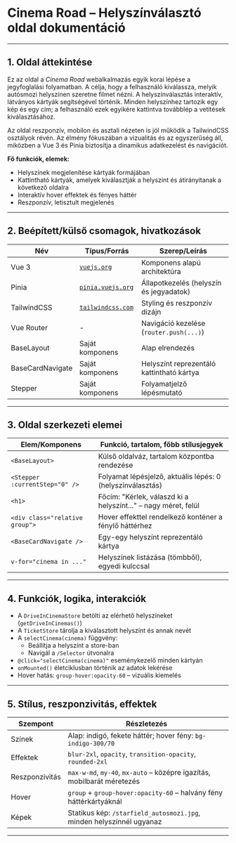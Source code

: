 # Cinema Road – Helyszínválasztó oldal dokumentáció
---


## 1. Oldal áttekintése

Ez az oldal a *Cinema Road* webalkalmazás egyik korai lépése a jegyfoglalási folyamatban. A célja, hogy a felhasználó kiválassza, melyik autósmozi helyszínen szeretne filmet nézni. A helyszínválasztás interaktív, látványos kártyák segítségével történik. Minden helyszínhez tartozik egy kép és egy cím; a felhasználó ezek egyikére kattintva továbblép a vetítések kiválasztásához.

Az oldal reszponzív, mobilon és asztali nézeten is jól működik a TailwindCSS osztályok révén. Az élmény fókuszában a vizualitás és az egyszerűség áll, miközben a Vue 3 és Pinia biztosítja a dinamikus adatkezelést és navigációt.

**Fő funkciók, elemek:**
- Helyszínek megjelenítése kártyák formájában
- Kattintható kártyák, amelyek kiválasztják a helyszínt és átirányítanak a következő oldalra
- Interaktív hover effektek és fényes háttér
- Reszponzív, letisztult megjelenés

---

## 2. Beépített/külső csomagok, hivatkozások

| Név                    | Típus/Forrás                                | Szerep/Leírás                                     |
|------------------------|---------------------------------------------|---------------------------------------------------|
| Vue 3                  | [`vuejs.org`](https://vuejs.org/)           | Komponens alapú architektúra                      |
| Pinia                  | [`pinia.vuejs.org`](https://pinia.vuejs.org)| Állapotkezelés (helyszín és jegyadatok)           |
| TailwindCSS            | [`tailwindcss.com`](https://tailwindcss.com/)| Styling és reszponzív dizájn                     |
| Vue Router             | -                                           | Navigáció kezelése (`router.push(...)`)           |
| BaseLayout             | Saját komponens                             | Alap elrendezés                                   |
| BaseCardNavigate       | Saját komponens                             | Helyszínt reprezentáló kattintható kártya         |
| Stepper                | Saját komponens                             | Folyamatjelző lépésmutató                         |

---

## 3. Oldal szerkezeti elemei

| Elem/Komponens                | Funkció, tartalom, főbb stílusjegyek                                         |
|-------------------------------|------------------------------------------------------------------------------|
| `<BaseLayout>`                | Külső oldalváz, tartalom központba rendezése                                 |
| `<Stepper :currentStep="0" />`| Folyamat lépésjelző, aktuális lépés: 0 (helyszínválasztás)                   |
| `<h1>`                        | Főcím: "Kérlek, válaszd ki a helyszínt..." – nagy méret, felül               |
| `<div class="relative group">`| Hover effekttel rendelkező konténer a fénylő háttérhez                       |
| `<BaseCardNavigate />`        | Egy-egy helyszínt reprezentáló kártya                                        |
| `v-for="cinema in ..."`       | Helyszínek listázása (tömbből), egyedi kulccsal                              |

---

## 4. Funkciók, logika, interakciók

- A `DriveInCinemaStore` betölti az elérhető helyszíneket (`getDriveInCinemas()`)
- A `TicketStore` tárolja a kiválasztott helyszínt és annak nevét
- A `selectCinema(cinema)` függvény:
  - Beállítja a helyszínt a store-ban
  - Navigál a `/Selector` útvonalra
- `@click="selectCinema(cinema)"` eseménykezelő minden kártyán
- `onMounted()` életciklusban történik az adatok lekérése
- Hover hatás: `group-hover:opacity-60` – vizuális kiemelés

---

## 5. Stílus, reszponzivitás, effektek

| Szempont         | Részletezés                                                                 |
|------------------|------------------------------------------------------------------------------|
| Színek           | Alap: indigó, fekete háttér; hover fény: `bg-indigo-300/70`                 |
| Effektek         | `blur-2xl`, `opacity`, `transition-opacity`, `rounded-2xl`                  |
| Reszponzivitás   | `max-w-md`, `my-40`, `mx-auto` – középre igazítás, mobilbarát méretezés     |
| Hover            | `group` + `group-hover:opacity-60` – halvány fény háttérkártyáknál          |
| Képek            | Statikus kép: `/starfield_autosmozi.jpg`, minden helyszínnél ugyanaz        |

---